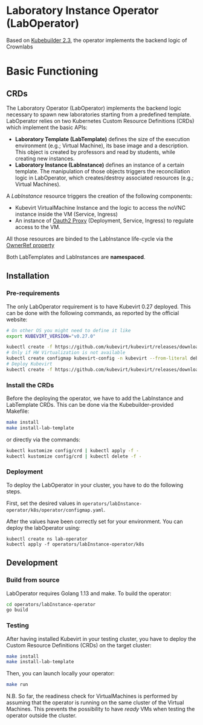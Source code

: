 # Laboratory Instance Operator (LabOperator)

Based on [Kubebuilder 2.3](https://github.com/kubernetes-sigs/kubebuilder.git), the operator implements the backend logic of Crownlabs

# Basic Functioning

## CRDs

The Laboratory Operator (LabOperator) implements the backend logic necessary to spawn new laboratories starting from a predefined template. LabOperator relies on two Kubernetes Custom Resource
Definitions (CRDs) which implement the basic APIs:
* **Laboratory Template (LabTemplate)** defines the size of the execution environment (e.g.; Virtual Machine), its base image and a description. This object is created by professors and read by students, while creating new instances.
* **Laboratory Instance (LabInstance)** defines an instance of a certain template. The manipulation of those objects triggers the reconciliation logic in LabOperator, which creates/destroy associated resources (e.g.; Virtual Machines).

A *LabInstance* resource triggers the creation of the following components:
* Kubevirt VirtualMachine Instance and the logic to access the noVNC instance inside the VM (Service, Ingress)
* An instance of [Oauth2 Proxy](https://github.com/oauth2-proxy/oauth2-proxy) (Deployment, Service, Ingress) to regulate access to the VM.

All those resources are binded to the LabInstance life-cycle via the [OwnerRef property](https://kubernetes.io/docs/concepts/workloads/controllers/garbage-collection/)

Both LabTemplates and LabInstances are **namespaced**. 

## Installation

### Pre-requirements

The only LabOperator requirement is to have Kubevirt 0.27 deployed.
This can be done with the following commands, as reported by the official website:

```bash
# On other OS you might need to define it like
export KUBEVIRT_VERSION="v0.27.0"

kubectl create -f https://github.com/kubevirt/kubevirt/releases/download/${KUBEVIRT_VERSION}/kubevirt-cr.yaml 
# Only if HW Virtualization is not available
kubectl create configmap kubevirt-config -n kubevirt --from-literal debug.useEmulation=true
# Deploy Kubevirt
kubectl create -f https://github.com/kubevirt/kubevirt/releases/download/${KUBEVIRT_VERSION}/kubevirt-cr.yaml
```

### Install the CRDs

Before the deploying the operator, we have to add the LabInstance and LabTemplate CRDs. This can be done via the Kubebuilder-provided Makefile:

```bash
make install
make install-lab-template
```

or directly via the commands:

```bash
kubectl kustomize config/crd | kubectl apply -f -
kubectl kustomize config/crd | kubectl delete -f -
```

### Deployment
To deploy the LabOperator in your cluster, you have to do the following steps.

First, set the desired values in `operators/labInstance-operator/k8s/operator/configmap.yaml`.

After the values have been correctly set for your environment. You can deploy the labOperator using:

```
kubectl create ns lab-operator
kubectl apply -f operators/labInstance-operator/k8s
```

## Development

### Build from source

LabOperator requires Golang 1.13 and make. To build the operator:

```bash
cd operators/labInstance-operator
go build
```

### Testing

After having installed Kubevirt in your testing cluster, you have to deploy the Custom Resource Definitions (CRDs) on the target cluster:

```bash
make install
make install-lab-template
```

Then, you can launch locally your operator:

```bash
make run
```

N.B. So far, the readiness check for VirtualMachines is performed by assuming that the operator is running on the same cluster of the Virtual Machines. This prevents the possibility to have *ready* VMs when testing the operator outside the cluster. 
